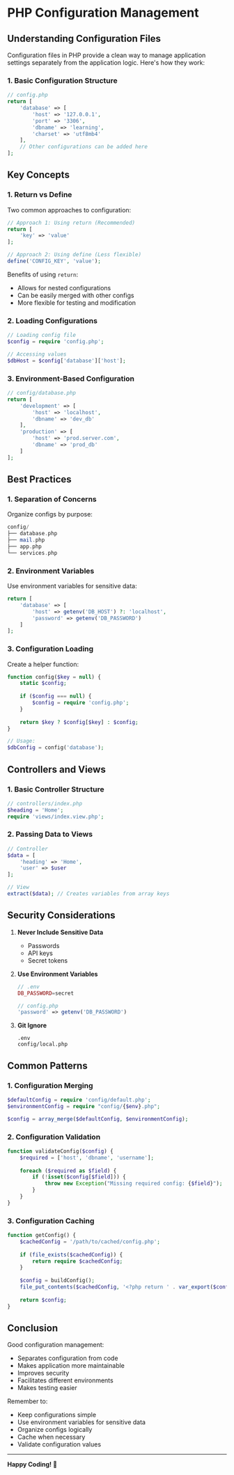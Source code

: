 # PHP Configuration Management

## Understanding Configuration Files

Configuration files in PHP provide a clean way to manage application settings separately from the application logic. Here's how they work:

### 1. Basic Configuration Structure
```php
// config.php
return [
    'database' => [
        'host' => '127.0.0.1',
        'port' => '3306',
        'dbname' => 'learning',
        'charset' => 'utf8mb4'
    ],
    // Other configurations can be added here
];
```

## Key Concepts

### 1. Return vs Define
Two common approaches to configuration:

```php
// Approach 1: Using return (Recommended)
return [
    'key' => 'value'
];

// Approach 2: Using define (Less flexible)
define('CONFIG_KEY', 'value');
```

Benefits of using `return`:
- Allows for nested configurations
- Can be easily merged with other configs
- More flexible for testing and modification

### 2. Loading Configurations

```php
// Loading config file
$config = require 'config.php';

// Accessing values
$dbHost = $config['database']['host'];
```

### 3. Environment-Based Configuration

```php
// config/database.php
return [
    'development' => [
        'host' => 'localhost',
        'dbname' => 'dev_db'
    ],
    'production' => [
        'host' => 'prod.server.com',
        'dbname' => 'prod_db'
    ]
];
```

## Best Practices

### 1. Separation of Concerns
Organize configs by purpose:
```php
config/
├── database.php
├── mail.php
├── app.php
└── services.php
```

### 2. Environment Variables
Use environment variables for sensitive data:
```php
return [
    'database' => [
        'host' => getenv('DB_HOST') ?: 'localhost',
        'password' => getenv('DB_PASSWORD')
    ]
];
```

### 3. Configuration Loading
Create a helper function:
```php
function config($key = null) {
    static $config;
    
    if ($config === null) {
        $config = require 'config.php';
    }
    
    return $key ? $config[$key] : $config;
}

// Usage:
$dbConfig = config('database');
```

## Controllers and Views

### 1. Basic Controller Structure
```php
// controllers/index.php
$heading = 'Home';
require 'views/index.view.php';
```

### 2. Passing Data to Views
```php
// Controller
$data = [
    'heading' => 'Home',
    'user' => $user
];

// View
extract($data); // Creates variables from array keys
```

## Security Considerations

1. **Never Include Sensitive Data**
   - Passwords
   - API keys
   - Secret tokens

2. **Use Environment Variables**
   ```php
   // .env
   DB_PASSWORD=secret

   // config.php
   'password' => getenv('DB_PASSWORD')
   ```

3. **Git Ignore**
   ```gitignore
   .env
   config/local.php
   ```

## Common Patterns

### 1. Configuration Merging
```php
$defaultConfig = require 'config/default.php';
$environmentConfig = require "config/{$env}.php";

$config = array_merge($defaultConfig, $environmentConfig);
```

### 2. Configuration Validation
```php
function validateConfig($config) {
    $required = ['host', 'dbname', 'username'];
    
    foreach ($required as $field) {
        if (!isset($config[$field])) {
            throw new Exception("Missing required config: {$field}");
        }
    }
}
```

### 3. Configuration Caching
```php
function getConfig() {
    $cachedConfig = '/path/to/cached/config.php';
    
    if (file_exists($cachedConfig)) {
        return require $cachedConfig;
    }
    
    $config = buildConfig();
    file_put_contents($cachedConfig, '<?php return ' . var_export($config, true) . ';');
    
    return $config;
}
```

## Conclusion

Good configuration management:
- Separates configuration from code
- Makes application more maintainable
- Improves security
- Facilitates different environments
- Makes testing easier

Remember to:
- Keep configurations simple
- Use environment variables for sensitive data
- Organize configs logically
- Cache when necessary
- Validate configuration values

---
**Happy Coding! 🚀** 